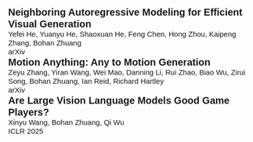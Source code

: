 <!-- ---
title: Publications

# Listing view
view: compact

# Optional banner image (relative to `assets/media/` folder).
banner:
  caption: ''
  image: ''
--- -->
<style>
  p {
    line-height: 1.2;
    margin-bottom: 0.8em;
  }

  .title{
    font-size: 20px;
    font-weight: bold;
    display: block;
    font-family: Arial, Helvetica, sans-serif;
  }

  .author{
    font-size: 15px;
    display: block;
    font-family: Arial, Helvetica, sans-serif;
  }

  .conference{
    font-size: 15px;
    display: block;
    font-family: Arial, Helvetica, sans-serif;
  }

  .new_line {
    display: inline-block;
    width: 10px;
  }
</style>

<span class="title">Neighboring Autoregressive Modeling for Efficient Visual Generation</span>
<span class="author">Yefei He, Yuanyu He, Shaoxuan He, Feng Chen, Hong Zhou, Kaipeng Zhang, Bohan Zhuang</span> 
<span class="conference">arXiv</span>
<span class="new_line"> </span>
<span class="title">Motion Anything: Any to Motion Generation</span>
<span class="author">Zeyu Zhang, Yiran Wang, Wei Mao, Danning Li, Rui Zhao, Biao Wu, Zirui Song, Bohan Zhuang, Ian Reid, Richard Hartley</span> 
<span class="conference">arXiv</span>
<span class="new_line"> </span>
<span class="title">Are Large Vision Language Models Good Game Players?</span>
<span class="author">Xinyu Wang, Bohan Zhuang, Qi Wu</span> 
<span class="conference">ICLR 2025</span>
